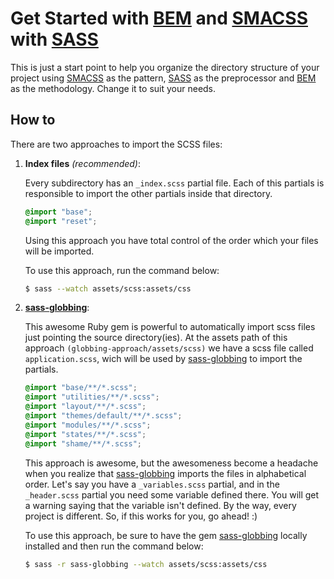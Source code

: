# Get Started with [BEM](http://getbem.com/ "BEM's Homepage") and [SMACSS](https://smacss.com/ "SMACSS's Homepage") with [SASS](http://sass-lang.com/ "SASS's Homepage")

This is just a start point to help you organize the directory structure of your project using
[SMACSS](https://smacss.com/) as the pattern, [SASS](http://sass-lang.com/) as the preprocessor and [BEM](http://getbem.com/) as the methodology. Change it to suit your needs.

## How to

There are two approaches to import the SCSS files:

1. **Index files** *(recommended)*:

    Every subdirectory has an `_index.scss` partial file. Each of this partials is responsible to import the other partials inside that directory.

    ```scss
    @import "base";
    @import "reset";
    ```

    Using this approach you have total control of the order which your files will be imported.

    To use this approach, run the command below:

    ```sh
    $ sass --watch assets/scss:assets/css
    ```

2. **[sass-globbing](https://github.com/chriseppstein/sass-globbing "sass-globbing on Github")**:

    This awesome Ruby gem is powerful to automatically import scss files just pointing the source directory(ies). At the assets path of this approach `(globbing-approach/assets/scss)` we have a scss file called `application.scss`, wich will be used by [sass-globbing](https://github.com/chriseppstein/sass-globbing "sass-globbing on Github") to import the partials.

    ```scss
    @import "base/**/*.scss";
    @import "utilities/**/*.scss";
    @import "layout/**/*.scss";
    @import "themes/default/**/*.scss";
    @import "modules/**/*.scss";
    @import "states/**/*.scss";
    @import "shame/**/*.scss";
    ```

    This approach is awesome, but the awesomeness become a headache when you realize that [sass-globbing](https://github.com/chriseppstein/sass-globbing "sass-globbing on Github") imports the files in alphabetical order. Let's say you have a `_variables.scss` partial, and in the `_header.scss` partial you need some variable defined there. You will get a warning saying that the variable isn't defined. By the way, every project is different. So, if this works for you, go ahead! :)

    To use this approach, be sure to have the gem [sass-globbing](https://github.com/chriseppstein/sass-globbing "sass-globbing on Github") locally installed and then run the command below:

    ```sh
    $ sass -r sass-globbing --watch assets/scss:assets/css
    ```
